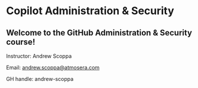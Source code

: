 # Copilot Administration & Security

## Welcome to the GitHub Administration & Security course!

Instructor: Andrew Scoppa

Email: andrew.scoppa@atmosera.com

GH handle:  andrew-scoppa